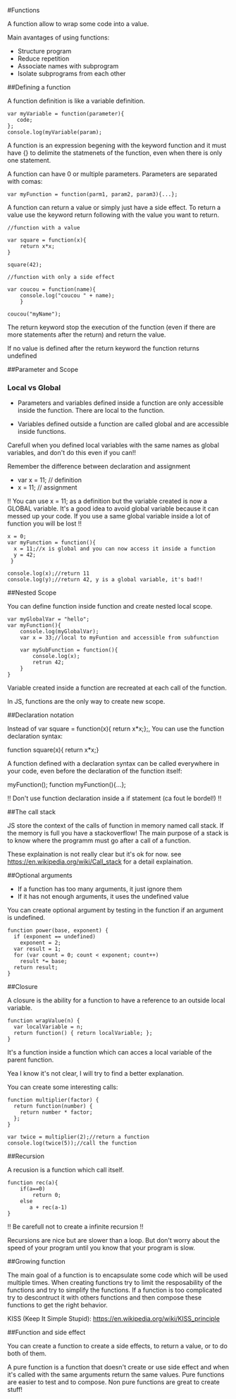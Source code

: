 #Functions

A function allow to wrap some code into a value.

Main avantages of using functions:

* Structure program
* Reduce repetition
* Associate names with subprogram
* Isolate subprograms from each other

##Defining a function

A function definition is like a variable definition.

    var myVariable = function(parameter){
       code;
    };
    console.log(myVariable(param);

A function is an expression begening with the keyword function and it
must have {} to delimite the statmenets of the function, even when
there is only one statement.

A function can have 0 or multiple parameters. Parameters are separated
with comas:

    var myFunction = function(parm1, param2, param3){...};

A function can return a value or simply just have a side effect.
To return a value use the keyword return following with the value you
want to return.

    //function with a value

    var square = function(x){
        return x*x;
    }

    square(42);

    //function with only a side effect

    var coucou = function(name){
        console.log("coucou " + name);
		}

    coucou("myName"); 

The return keyword stop the execution of the function (even if there
are more statements after the return) and return the value.

If no value is defined after the return keyword the function returns
undefined

##Parameter and Scope

### Local vs Global

* Parameters and variables defined inside a function are only accessible inside the
function. There are local to the function. 

* Variables defined outside a function are called global and are
accessible inside functions.

Carefull when you defined local variables with the same names as
global variables, and don't do this even if you can!!

Remember the difference between declaration and assignment

* var x = 11; // definition
* x = 11; // assignment

!! You can use x = 11; as a definition but the variable created is now a
GLOBAL variable. It's a good idea to avoid global variable because it
can messed up your code. If you use a same global variable inside a lot of function you will be lost !!

    x = 0;
    var myFunction = function(){
      x = 11;//x is global and you can now access it inside a function
	  y = 42;
     }
     
    console.log(x);//return 11
    console.log(y);//return 42, y is a global variable, it's bad!!
	
##Nested Scope

You can define function inside function and create nested local scope.

    var myGlobalVar = "hello";
    var myFunction(){
        console.log(myGlobalVar);
        var x = 33;//local to myFuntion and accessible from subfunction

        var mySubFunction = function(){
            console.log(x);
            retrun 42;
        }
    }

Variable created inside a function are recreated at each call of the function.

In JS, functions are the only way to create new scope.

##Declaration notation

Instead of var square = function(x){ return x*x;};, You can use the function declaration syntax:

function square(x){ return x*x;}

A function defined with a declaration syntax can be called everywhere in your code, even before the declaration of the function itself:

myFunction();
function myFunction(){...};

!! Don't use function declaration inside a if statement (ca fout le bordel!) !!

##The call stack

JS store the context of the calls of function in memory named call stack. If the memory is full you have a stackoverflow!
The main purpose of a stack is to know where the programm must go after a call of a function.

These explaination is not really clear but it's ok for now. see https://en.wikipedia.org/wiki/Call_stack for a detail explaination.

##Optional arguments

* If a function has too many arguments, it just ignore them
* If it has not enough arguments, it uses the undefined value

You can create optional argument by testing in the function if an argument is undefined.

    function power(base, exponent) {
      if (exponent == undefined)
        exponent = 2;
      var result = 1;
      for (var count = 0; count < exponent; count++)
        result *= base;
      return result;
    }


##Closure

A closure is the ability for a function to have a reference to an outside local variable.

    function wrapValue(n) {
      var localVariable = n;
      return function() { return localVariable; };
    }

It's a function inside a function which can acces a local variable of the parent function.

Yea I know it's not clear, I will try to find a better explanation.

You can create some interesting calls:

    function multiplier(factor) {
      return function(number) {
        return number * factor;
      };
    }

    var twice = multiplier(2);//return a function
    console.log(twice(5));//call the function

##Recursion

A recusion is a function which call itself.

    function rec(a){
        if(a==0)
            return 0;
        else
           a + rec(a-1)
    }

!! Be carefull not to create a infinite recursion !!

Recursions are nice but are slower than a loop. But don't worry about the speed of your program until you know that your program is slow.

##Growing function

The main goal of a function is to encapsulate some code which will be used multiple times.
When creating functions try to limit the resposability of the functions and try to simplify the functions.
If a function is too complicated try to descontruct it with others functions and then compose these functions to get the right behavior.

KISS (Keep It Simple Stupid): https://en.wikipedia.org/wiki/KISS_principle

##Function and side effect

You can create a function to create a side effects, to return a value, or to do both of them.

A pure function is a function that doesn't create or use side effect and when it's called with the same arguments return the same values.
Pure functions are easier to test and to compose. Non pure functions are great to create stuff!



